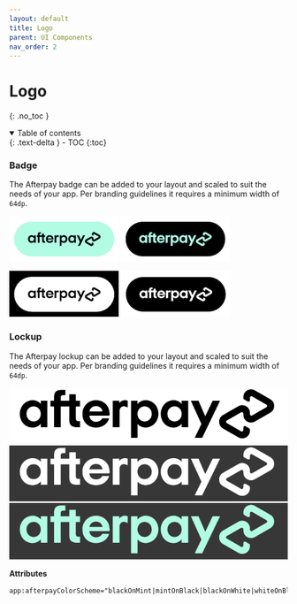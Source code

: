 ```yaml
---
layout: default
title: Logo
parent: UI Components
nav_order: 2
---
```


# Logo
{: .no_toc }

<details open markdown="block">
  <summary>
    Table of contents
  </summary>
  {: .text-delta }
- TOC
{:toc}
</details>

### Badge

The Afterpay badge can be added to your layout and scaled to suit the needs of your app. Per branding guidelines it requires a minimum width of `64dp`.

![Black on Mint badge][badge-black-on-mint]
![Mint on Black badge][badge-mint-on-black]

![Black on White badge][badge-black-on-white]
![White on Black badge][badge-white-on-black]

### Lockup

The Afterpay lockup can be added to your layout and scaled to suit the needs of your app. Per branding guidelines it requires a minimum width of `64dp`.

![Black Lockup][lockup-black]
![White Lockup][lockup-white]
![Mint Lockup][lockup-mint]

**Attributes**
```xml
app:afterpayColorScheme="blackOnMint|mintOnBlack|blackOnWhite|whiteOnBlack"
```

[badge-black-on-mint]: /images/badge_black_on_mint.png
[badge-mint-on-black]: /images/badge_mint_on_black.png
[badge-black-on-white]: /images/badge_black_on_white.png
[badge-white-on-black]: /images/badge_white_on_black.png
[lockup-black]: /images/lockup_black.png
[lockup-white]: /images/lockup_white.png
[lockup-mint]: /images/lockup_mint.png

